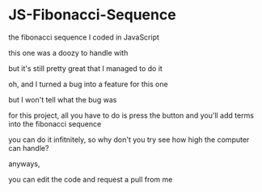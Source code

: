 # JS-Fibonacci-Sequence
the fibonacci sequence I coded in JavaScript

this one was a doozy to handle with

but it's still pretty great that I managed to do it

oh, and I turned a bug into a feature for this one

but I won't tell what the bug was

for this project, all you have to do is press the button and you'll add terms into the fibonacci sequence

you can do it infitnitely, so why don't you try see how high the computer can handle?

anyways,

you can edit the code and request a pull from me
